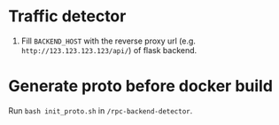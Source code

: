 # Traffic detector

1. Fill `BACKEND_HOST` with the reverse proxy url (e.g. `http://123.123.123.123/api/`) of flask backend.

# Generate proto before docker build
Run `bash init_proto.sh` in `/rpc-backend-detector`.
